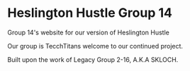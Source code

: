 # Heslington Hustle Group 14
Group 14's website for our version of Heslington Hustle

Our group is TecchTitans welcome to our continued project.

Built upon the work of Legacy Group 2-16, A.K.A SKLOCH.
